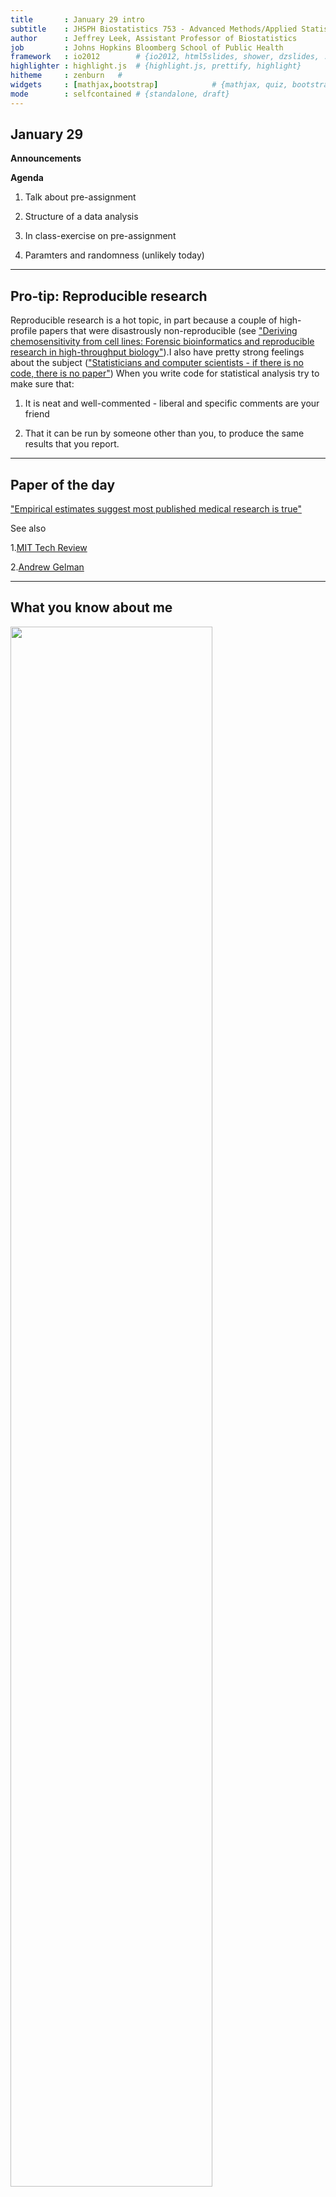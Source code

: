 ```yaml
---
title       : January 29 intro
subtitle    : JHSPH Biostatistics 753 - Advanced Methods/Applied Statistics
author      : Jeffrey Leek, Assistant Professor of Biostatistics 
job         : Johns Hopkins Bloomberg School of Public Health
framework   : io2012        # {io2012, html5slides, shower, dzslides, ...}
highlighter : highlight.js  # {highlight.js, prettify, highlight}
hitheme     : zenburn   # 
widgets     : [mathjax,bootstrap]            # {mathjax, quiz, bootstrap}
mode        : selfcontained # {standalone, draft}
---
```


## January 29

__Announcements__

__Agenda__

1. Talk about pre-assignment

2. Structure of a data analysis

3. In class-exercise on pre-assignment

4. Paramters and randomness (unlikely today)

---

## Pro-tip: Reproducible research

Reproducible research is a hot topic, in part because a couple of high-profile papers that were disastrously non-reproducible (see ["Deriving chemosensitivity from cell lines: Forensic bioinformatics and reproducible research in
high-throughput biology"](http://arxiv.org/pdf/1010.1092.pdf)).I also have pretty strong feelings about the subject (["Statisticians and computer scientists - if there is no code, there is no paper"](http://simplystatistics.org/2013/01/23/statisticians-and-computer-scientists-if-there-is-no-code-there-is-no-paper/)) When you write code for statistical analysis try to make sure that:

1. It is neat and well-commented - liberal and specific comments are your friend

2. That it can be run by someone other than you, to produce the same results that you report. 


---

## Paper of the day

["Empirical estimates suggest most published medical research is true"](http://arxiv.org/abs/1301.3718) 

See also

1.[MIT Tech Review](http://www.technologyreview.com/view/510126/the-statistical-puzzle-over-how-much-biomedical-research-is-wrong/) 

2.[Andrew Gelman](http://andrewgelman.com/2013/01/i-dont-believe-the-paper-empirical-estimates-suggest-most-published-medical-research-is-true-that-is-the-claim-may-very-well-be-true-but-im-not-at-all-convinced-by-the-analysis-being-used/)

---

## What you know about me

<img class=center src=assets/img/carrie.png height='80%'/>

---

## What you know about me

<img class=center src=assets/img/fortin1.png height='80%'/>


---

## What you know about me

<img class=center src=assets/img/fortin2.png height='80%'/>


---

## What you know about me

<img class=center src=assets/img/fortin3.png height='80%'/>

---

## What you know about me

<img class=center src=assets/img/emily1.png height='80%'/>

---

## What you know about me

<img class=center src=assets/img/emily2.png height='80%'/>

---

## What you know about me

<img class=center src=assets/img/vivek.png height='60%'/>

 Attached is a daily time series of your family's total spending activities for the last few months. It appears that you and your wife spend money in a punctuated fashion; at least three distinct peaks of major expenditures are visible, corresponding (roughly) with the holidays: 10/29 (~Halloween), 11/26 (~Thanksgiving), 12/31-1/02 (~New Years) ; in at least two occasions these expenses are for airfare.  
 
---

## What you know about me

* You traveled to London. Departed on the 9/27/2012 and returned on the
10/02/2012.
* You have a Daily Grind card
* You are subscribed to Net
ix
* You have Kindle
* You like Indian food
* You spent Christmas and New Year in Maryland, but early this year the family spent 5 days in Florida.

---

## What you know about me

* Card 4 is only used for shopping at Target
* Card 1 is frequently used in Baltimore (could be Jeff's)
* Card 2 is seldom used in Baltimore (could be Jeff's wife's)
* Card 3 is rarely used

The Wholefoods shopping is always done by Card 2. (which means Jeff's wife is always doing grocery shopping, or they are doing it together while his wife always pay for that.)

---

## What you know about me

<img class=center src=assets/img/john.png height='60%'/>

* There seem to be high spikes in the amount of spending (over $500) in Late October, Late November, and Late December.


---

## What you know about me

<img class=center src=assets/img/john2.png height='60%'/>


---

## What you know about me

* It seems that you may use Card 1 and 2 for large amount of purchase, but not card 3
and 4. Then, I make scatter plot to investigate more details: you frequently use Card 1 and 2, the
pattern of Card 1,2 are similar; however, Card 3 and 4 are seldom used.
* So, Card 4 must be the membership visa card of TARGET, but I have no idea of what is Card
3 though.

---

## What you know about me

<img class=center src=assets/img/yuting.png height='60%'/>

---

## What you know about me

1, I guess the first card is yours, and the second card is your wife's card.

2, I guess your home address is near the cross of West street and Taylor Ave, Spa Rd, in Annapolis

3, I guess you made several donations with total amount $4300 on one day 1/2/13.

---

## What you know about me

. Home Location

Apparently your family live in Annapolis. I was trying to figure out the approximate location of your home, but I stuck and didn't have more time to do this.

2. Family Status

According to what you said during Lecture 1, there are three people in your family. You, your wife and a baby. The fact that you have a baby can also be verified based on multiple transactions made at CARTER's.

---

## What you know about me

There are four credit cards in the statement. Obviously Card No. 1 belongs to you (based on a lot of weekdays' transactions in Baltimore) and Card No. 2 belongs to your wife. Card No. 3 is used only at iTunes and EZPass refill. Card No. 4 is a Target Redcard, which is used by both you and your wife. The card was used at United States while you were away in London and used in Seattle while your wife was back in Maryland.

---

## What you know about me

Your wife works at the Naval's Academy, which could be easily verified by the fact that Card No. 2 is associated with a lot of transactions of food (i.e. bagels) at that location.

3. Transaction Summaries

Apparently you love Amazon.com! You buy a lot of things at Amazon.com and you also use the Amazon Web Service. What interests me the most is, how are you feeling about Ting's service? Signal? Voice call quality?


---

## What you know about me

4. Traveling History

You traveled to several places during this period. The first one was London, which was between Sep. 26 and Oct. 2 (based on Parking at BWI, you paid $132 for 6 days at the hourly garage). The second one was Houston (via Charlotte) between Nov. 16 and Nov. 18. During Thanksgiving, you basically stayed home and made a big travel plan for the New Year. After the Christmas, you first flew to Seattle on Dec. 25. You took the Target credit card with you. Based on the parking at BWI, you came back on Dec. 29, which was $110 for 5 days. But it is unclear to me why there were transactions in Seattle posed on Monday. It may be due to the delay in the weekend. After Seattle, you flew to Panama City in Florida for another holiday possibly on Jan 1. You stayed for about 5 days and came back on Jan 6.


---

## Summary

* Lots of interesting description
* A few predictions/inferences
* How confident are you? - that's statistics/data analysis


